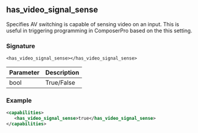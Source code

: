 ## has\_video\_signal\_sense

Specifies AV switching is capable of sensing video on an input. This is useful in triggering programming in ComposerPro based on the this setting.


### Signature

`<has_video_signal_sense></has_video_signal_sense>`


| Parameter | Description |
| --- | --- |
| bool | True/False |


### Example

```xml
<capabilities>
   <has_video_signal_sense>true</has_video_signal_sense>
</capabilities>
```
